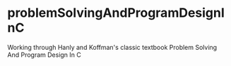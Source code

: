 # problemSolvingAndProgramDesignInC
Working through Hanly and Koffman's classic textbook Problem Solving And Program Design In C

